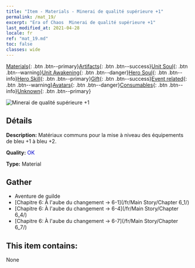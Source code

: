 ```yaml
---
title: "Item - Materials - Minerai de qualité supérieure +1"
permalink: /mat_19/
excerpt: "Era of Chaos  Minerai de qualité supérieure +1"
last_modified_at: 2021-04-28
locale: fr
ref: "mat_19.md"
toc: false
classes: wide
---
```

 [Materials](/ItemsFR/){: .btn .btn--primary}[Artifacts](/ItemsFR/Artifacts/){: .btn .btn--success}[Unit Soul](/ItemsFR/UnitSoul/){: .btn .btn--warning}[Unit Awakening](/ItemsFR/UnitAwakening/){: .btn .btn--danger}[Hero Soul](/ItemsFR/HeroSoul/){: .btn .btn--info}[Hero Skill](/ItemsFR/HeroSkill/){: .btn .btn--primary}[Gift](/ItemsFR/Gift/){: .btn .btn--success}[Event related](/ItemsFR/Events/){: .btn .btn--warning}[Avatars](/ItemsFR/Avatars/){: .btn .btn--danger}[Consumables](/ItemsFR/Consumables/){: .btn .btn--info}[Unknown](/ItemsFR/Unknown/){: .btn .btn--primary}

 ![Minerai de qualité supérieure +1](/images/t/i_cailiao_kuangshi1.png)

## Détails
 **Description:** Matériaux communs pour la mise à niveau des équipements de bleu +1 à bleu +2.

 **Quality:** <span style="color: #0000CD">OK</span>

 **Type:** Material

## Gather

*    Aventure de guilde 
*    [Chapitre 6: À l'aube du changement -> 6-1](/fr/Main Story/Chapter 6_1/) 
*    [Chapitre 6: À l'aube du changement -> 6-4](/fr/Main Story/Chapter 6_4/) 
*    [Chapitre 6: À l'aube du changement -> 6-7](/fr/Main Story/Chapter 6_7/) 

## This item contains:

  None

